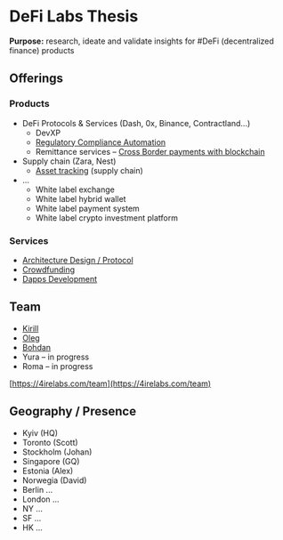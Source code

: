# DeFi Labs Thesis

**Purpose:** research, ideate and validate insights for \#DeFi \(decentralized finance\) products

## Offerings

### **Products**

* DeFi Protocols & Services \(Dash, 0x, Binance, Contractland...\)
  * DevXP
  * [Regulatory Compliance Automation](complaince-scoring/)
  * Remittance services – [Cross Border payments with blockchain](research/enabling-fast-transparent-and-compliant-cross-border-payments-with-the-blockchain.md)
* Supply chain \(Zara, Nest\)
  * [Asset tracking](asset-tracking.md) \(supply chain\)
* ...
  * White label exchange
  * White label hybrid wallet
  * White label payment system
  * White label crypto investment platform

### **Services**

* [Architecture Design / Protocol](architecture-design-protocol.md)
* [Crowdfunding](fund-management-app-wip/)
* [Dapps Development](dapps-wallets-development.md)

## Team

* [Kirill](https://cryptohire.io/talent/1115)
* [Oleg](https://youteam.co.uk/talent/3336)
* [Bohdan](https://cryptohire.io/talent/2209)
* Yura – in progress
* Roma – in progress

[https://4irelabs.com/team](https://4irelabs.com/team)

## Geography / Presence

* Kyiv \(HQ\)
* Toronto \(Scott\)
* Stockholm \(Johan\)
* Singapore \(GQ\)
* Estonia \(Alex\)
* Norwegia \(David\)
* Berlin ...
* London ...
* NY ...
* SF ...
* HK ...

